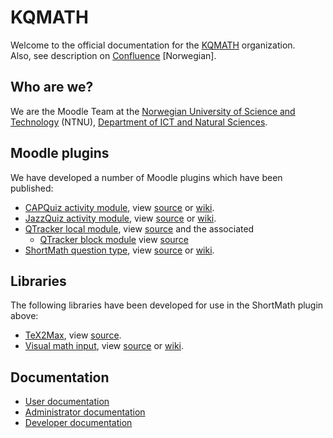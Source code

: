 # KQMATH
Welcome to the official documentation for the [KQMATH](https://github.com/KQMATH) organization.  
Also, see description on [Confluence](http://confluence.uials.no:8090/display/KQMATHPUB/Klasseromsquiz+i+Matematikk) [Norwegian].

## Who are we?

We are the Moodle Team at the [Norwegian University of Science and Technology](https://www.ntnu.no) (NTNU),
[Department of ICT and Natural Sciences](https://www.ntnu.edu/iir/department-of-ict-and-natural-sciences).

## Moodle plugins

We have developed a number of Moodle plugins which have been published:
* [CAPQuiz activity module](https://moodle.org/plugins/mod_capquiz), view [source](https://github.com/KQMATH/moodle-mod_capquiz) or [wiki](https://github.com/KQMATH/moodle-mod_capquiz/wiki).
* [JazzQuiz activity module](https://moodle.org/plugins/mod_jazzquiz), view [source](https://github.com/KQMATH/moodle-mod_jazzquiz) or [wiki](https://github.com/KQMATH/moodle-mod_jazzquiz/wiki).
* [QTracker local module](https://moodle.org/plugins/local_qtracker),
  view [source](https://github.com/KQMATH/moodle-local_qtracker)
  and the associated
    * [QTracker block module](https://moodle.org/plugins/block_qtracker)
      view [source](https://github.com/KQMATH/moodle-block_qtracker)
* [ShortMath question type](https://moodle.org/plugins/qtype_shortmath), view [source](https://github.com/KQMATH/moodle-qtype_shortmath) or [wiki](https://github.com/KQMATH/moodle-qtype_shortmath/wiki).

## Libraries
<!--
We also contribute to other Moodle plugins:
* [STACK question type](https://moodle.org/plugins/qtype_stack), view [source](https://github.com/KQMATH/moodle-qtype_stack).
-->

The following libraries have been developed for use in the ShortMath plugin above:
* [TeX2Max](https://www.npmjs.com/package/tex2max), view [source](https://github.com/KQMATH/tex2max).
* [Visual math input](https://github.com/KQMATH/visual-math-input), view [source](https://github.com/KQMATH/visual-math-input) or [wiki](https://github.com/KQMATH/visual-math-input/wiki).

## Documentation

* [User documentation](User-documentation)
* [Administrator documentation](Administrator-documentation)
* [Developer documentation](Developer-documentation)
